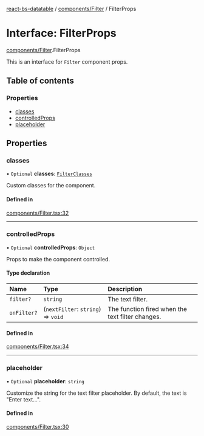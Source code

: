 [react-bs-datatable](../README.md) / [components/Filter](../modules/components_Filter.md) / FilterProps

# Interface: FilterProps

[components/Filter](../modules/components_Filter.md).FilterProps

This is an interface for `Filter` component props.

## Table of contents

### Properties

- [classes](components_Filter.FilterProps.md#classes)
- [controlledProps](components_Filter.FilterProps.md#controlledprops)
- [placeholder](components_Filter.FilterProps.md#placeholder)

## Properties

### classes

• `Optional` **classes**: [`FilterClasses`](components_Filter.FilterClasses.md)

Custom classes for the component.

#### Defined in

[components/Filter.tsx:32](https://github.com/imballinst/react-bs-datatable/blob/1b6bac8/src/components/Filter.tsx#L32)

___

### controlledProps

• `Optional` **controlledProps**: `Object`

Props to make the component controlled.

#### Type declaration

| Name | Type | Description |
| :------ | :------ | :------ |
| `filter?` | `string` | The text filter. |
| `onFilter?` | (`nextFilter`: `string`) => `void` | The function fired when the text filter changes. |

#### Defined in

[components/Filter.tsx:34](https://github.com/imballinst/react-bs-datatable/blob/1b6bac8/src/components/Filter.tsx#L34)

___

### placeholder

• `Optional` **placeholder**: `string`

Customize the string for the text filter placeholder.
By default, the text is "Enter text...".

#### Defined in

[components/Filter.tsx:30](https://github.com/imballinst/react-bs-datatable/blob/1b6bac8/src/components/Filter.tsx#L30)
